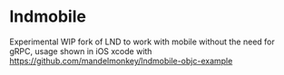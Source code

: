 # lndmobile
Experimental WIP fork of LND to work with mobile without the need for gRPC, 
usage shown in iOS xcode with https://github.com/mandelmonkey/lndmobile-objc-example 
